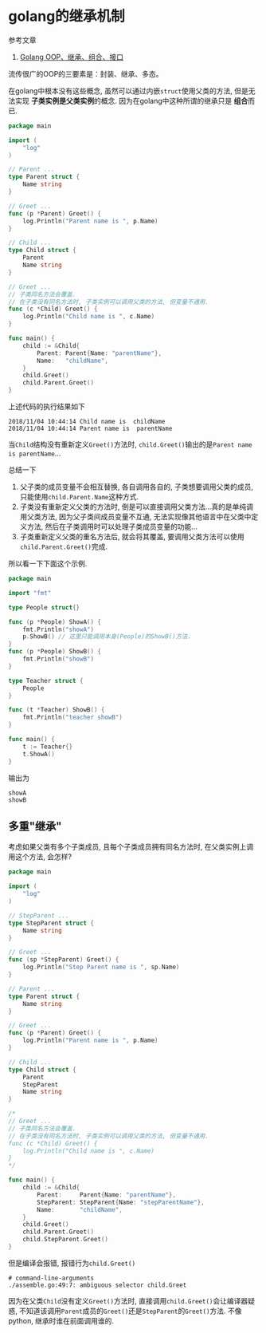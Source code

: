 # golang的继承机制

参考文章

1. [Golang OOP、继承、组合、接口](https://www.cnblogs.com/jasonxuli/p/6836399.html)

流传很广的OOP的三要素是：封装、继承、多态。

在golang中根本没有这些概念, 虽然可以通过内嵌`struct`使用父类的方法, 但是无法实现 **子类实例是父类实例**的概念. 因为在golang中这种所谓的继承只是 **组合**而已.

```go
package main

import (
	"log"
)

// Parent ...
type Parent struct {
	Name string
}

// Greet ...
func (p *Parent) Greet() {
	log.Println("Parent name is ", p.Name)
}

// Child ...
type Child struct {
	Parent
	Name string
}

// Greet ...
// 子类同名方法会覆盖.
// 在子类没有同名方法时, 子类实例可以调用父类的方法, 但变量不通用.
func (c *Child) Greet() {
	log.Println("Child name is ", c.Name)
}

func main() {
	child := &Child{
		Parent: Parent{Name: "parentName"},
		Name:   "childName",
	}
	child.Greet()
	child.Parent.Greet()
}
```

上述代码的执行结果如下

```
2018/11/04 10:44:14 Child name is  childName
2018/11/04 10:44:14 Parent name is  parentName
```

当`Child`结构没有重新定义`Greet()`方法时, `child.Greet()`输出的是`Parent name is parentName`...

总结一下

1. 父子类的成员变量不会相互替换, 各自调用各自的, 子类想要调用父类的成员, 只能使用`child.Parent.Name`这种方式.
2. 子类没有重新定义父类的方法时, 倒是可以直接调用父类方法...真的是单纯调用父类方法, 因为父子类间成员变量不互通, 无法实现像其他语言中在父类中定义方法, 然后在子类调用时可以处理子类成员变量的功能...
3. 子类重新定义父类的重名方法后, 就会将其覆盖, 要调用父类方法可以使用`child.Parent.Greet()`完成.

所以看一下下面这个示例.

```go
package main

import "fmt"

type People struct{}

func (p *People) ShowA() {
	fmt.Println("showA")
	p.ShowB() // 这里只能调用本身(People)的ShowB()方法.
}
func (p *People) ShowB() {
	fmt.Println("showB")
}

type Teacher struct {
	People
}

func (t *Teacher) ShowB() {
	fmt.Println("teacher showB")
}

func main() {
	t := Teacher{}
	t.ShowA()
}
```

输出为

```
showA
showB
```

## 多重"继承"

考虑如果父类有多个子类成员, 且每个子类成员拥有同名方法时, 在父类实例上调用这个方法, 会怎样?

```go
package main

import (
	"log"
)

// StepParent ...
type StepParent struct {
	Name string
}

// Greet ...
func (sp *StepParent) Greet() {
	log.Println("Step Parent name is ", sp.Name)
}

// Parent ...
type Parent struct {
	Name string
}

// Greet ...
func (p *Parent) Greet() {
	log.Println("Parent name is ", p.Name)
}

// Child ...
type Child struct {
	Parent
	StepParent
	Name string
}

/*
// Greet ...
// 子类同名方法会覆盖.
// 在子类没有同名方法时, 子类实例可以调用父类的方法, 但变量不通用.
func (c *Child) Greet() {
	log.Println("Child name is ", c.Name)
}
*/

func main() {
	child := &Child{
		Parent:     Parent{Name: "parentName"},
		StepParent: StepParent{Name: "stepParentName"},
		Name:       "childName",
	}
	child.Greet()
	child.Parent.Greet()
	child.StepParent.Greet()
}
```

但是编译会报错, 报错行为`child.Greet()`

```
# command-line-arguments
./assemble.go:49:7: ambiguous selector child.Greet
```

因为在父类`Child`没有定义`Greet()`方法时, 直接调用`child.Greet()`会让编译器疑惑, 不知道该调用`Parent`成员的`Greet()`还是`StepParent`的`Greet()`方法. 不像python, 继承时谁在前面调用谁的.